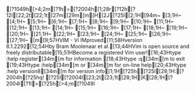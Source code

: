 [?1049h[>4;2m[?1h=[?2004h[1;28r[?12h[?12l[22;2t[22;1t[27m[29m[m[H[2J[?25l[2;1H[94m~                                                                                                                                 [3;1H~                                                                                                                                 [4;1H~                                                                                                                                 [5;1H~                                                                                                                                 [6;1H~                                                                                                                                 [7;1H~                                                                                                                                 [8;1H~                                                                                                                                 [9;1H~                                                                                                                                 [10;1H~                                                                                                                                 [11;1H~                                                                                                                                 [12;1H~                                                                                                                                 [13;1H~                                                                                                                                 [14;1H~                                                                                                                                 [15;1H~                                                                                                                                 [16;1H~                                                                                                                                 [17;1H~                                                                                                                                 [18;1H~                                                                                                                                 [19;1H~                                                                                                                                 [20;1H~                                                                                                                                 [21;1H~                                                                                                                                 [22;1H~                                                                                                                                 [23;1H~                                                                                                                                 [24;1H~                                                                                                                                 [25;1H~                                                                                                                                 [26;1H~                                                                                                                                 [27;1H~                                                                                                                                 [m[9;57HVIM - Vi IMproved[11;58Hversion 8.1.2292[12;54Hby Bram Moolenaar et al.[13;44HVim is open source and freely distributable[15;51HBecome a registered Vim user![16;43Htype  :help register[34m<Enter>[m   for information [18;43Htype  :q[34m<Enter>[m               to exit         [19;43Htype  :help[34m<Enter>[m  or  [34m<F1>[m  for on-line help[20;43Htype  :help version8[34m<Enter>[m   for version info[1;1H[?25h[?25l[28;1H:[?2004h[?25hq![?25l[?2004l[23;2t[23;1t[28;1H[K[28;1H[?2004l[?1l>[?25h[>4;m[?1049l
